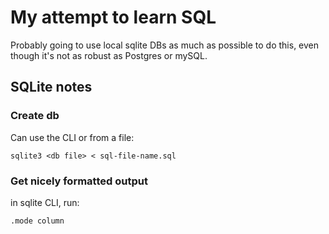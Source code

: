 # My attempt to learn SQL

Probably going to use local sqlite DBs as much as possible to do this, even though it's not as robust as Postgres or mySQL.

## SQLite notes

### Create db

Can use the CLI or from a file:

```
sqlite3 <db file> < sql-file-name.sql
```

### Get nicely formatted output

in sqlite CLI, run:

```
.mode column
```
